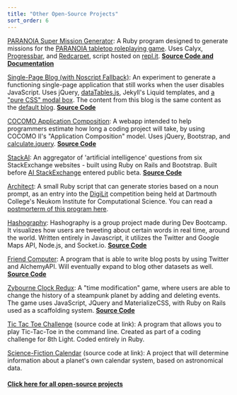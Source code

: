 ```yaml
---
title: "Other Open-Source Projects"
sort_order: 6
---
```

<p><a href="https://repl.it/@tra38/PARANOIASuperMissionGenerator">PARANOIA Super Mission Generator</a>: A Ruby program designed to generate missions for the <a href="https://en.wikipedia.org/wiki/Paranoia_(role-playing_game)">PARANOIA tabletop roleplaying game</a>. Uses Calyx, <a href="https://github.com/jfelchner/ruby-progressbar">Progressbar</a>, and <a href="https://github.com/vmg/redcarpet">Redcarpet</a>, script hosted on <a href="https://repl.it">repl.it</a>. <strong><a href="https://github.com/tra38/Paranoia_Super_Mission_Generator/">Source Code and Documentation</a></strong></p>
<p><a href="/blog/single_page.html">Single-Page Blog (with Noscript Fallback)</a>: An experiment to generate a functioning single-page application that still works when the user disables JavaScript. Uses jQuery, <a href="https://datatables.net/">dataTables.js</a>, Jekyll's Liquid templates, and <a href="https://codepen.io/Idered/pen/vytkH">a "pure CSS" modal box</a>. The content from this blog is the same content as the <a href="http://tra38.github.io/blog/">default blog</a>. <strong><a href="https://github.com/tra38/tra38.github.io/blob/master/blog/single_page.html">Source Code</a></strong>
<p><a href="https://tra38.github.io/cocomo_application_composition/">COCOMO Application Composition</a>: A webapp intended to help programmers estimate how long a coding project will take, by using COCOMO II's "Application Composition" model. Uses jQuery, Bootstrap, and <a href="https://github.com/pablobm/calculate.jquery">calculate.jquery</a>. <strong><a href="https://github.com/tra38/cocomo_application_composition">Source Code</a></strong></p>
<p><a href="http://stackai.herokuapp.com">StackAI</a>: An aggregator of 'artificial intelligence' questions from six StackExchange websites - built using Ruby on Rails and Bootstrap. Built before <a href="http://ai.stackexchange.com">AI StackExchange</a> entered public beta. <strong><a href="https://github.com/tra38/StackAI">Source Code</a></strong></p>
<p><a href="https://github.com/tra38/Architect">Architect</a>: A small Ruby script that can generate stories based on a noun prompt, as an entry into the <a href="http://bregman.dartmouth.edu/turingtests/digilit">DigiLit</a> competition being held at Dartmouth College's Neukom Institute for Computational Science. You can read a <a href="http://tra38.github.io/blog/t15-architect.html">postmorterm of this program here</a>.
<p><a href="https://hashography.herokuapp.com/">Hashography</a>: Hashography is a group project made during Dev Bootcamp. It visualizes how users are tweeting about certain words in real time, around the world. Written entirely in Javascript, it utilizes the Twitter and Google Maps API, Node.js, and Socket.io. <strong><a href="https://github.com/egarreau/hashography">Source Code</a></strong></p>
<p><a href="https://friendcomputer.herokuapp.com/">Friend Computer</a>: A program that is able to write blog posts by using Twitter and AlchemyAPI. Will eventually expand to blog other datasets as well. <strong><a href="https://github.com/tra38/FriendComputer">Source Code</a></strong></p>
<p><a href="https://zybourne-clock-redux.herokuapp.com">Zybourne Clock Redux</a>: A "time modification" game, where users are able to change the history of a steampunk planet by adding and deleting events. The game uses JavaScript, JQuery and MaterializeCSS, with Ruby on Rails used as a scaffolding system. <strong><a href="https://github.com/tra38/Zybourne-Clock-Redux">Source Code</a></strong></p>
<p><a href="https://github.com/tra38/Tic-Tac-Toe-Challenge">Tic Tac Toe Challenge</a> (source code at link): A program that allows you to play Tic-Tac-Toe in the command line. Created as part of a coding challenge for 8th Light. Coded entirely in Ruby.</p>
<p><a href="https://github.com/tra38/Science-Fiction-Calendar">Science-Fiction Calendar</a> (source code at link): A project that will determine information about a planet's own calendar system, based on astronomical data.</p>
<h4><a href="https://github.com/tra38?tab=repositories">Click here for all open-source projects</a>
